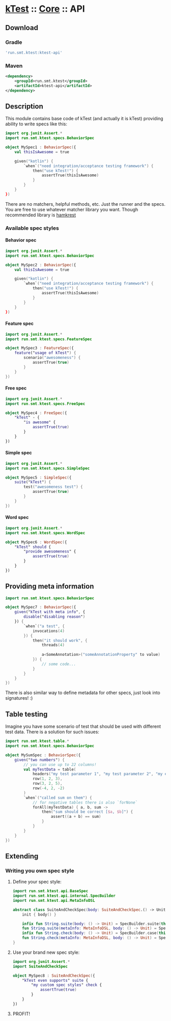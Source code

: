 # [kTest](../README.md) :: [Core](README.md) :: API

## Download

### Gradle

```groovy
'run.smt.ktest:ktest-api'
```

### Maven

```xml
<dependency>
    <groupId>run.smt.ktest</groupId>
    <artifactId>ktest-api</artifactId>
</dependency>
```

## Description

This module contains base code of kTest (and actually it is kTest) providing ability to write specs like this:

```kotlin
import org.junit.Assert.*
import run.smt.ktest.specs.BehaviorSpec

object MySpec1 : BehaviorSpec({
    val thisIsAwesome = true

    given("kotlin") {
        `when`("need integration/acceptance testing framework") {
            then("use kTest!") {
                assertTrue(thisIsAwesome)
            }
        }
    }
})
```

There are no matchers, helpful methods, etc. Just the runner and the specs. You are free to use whatever matcher library
you want. Though recommended library is [hamkrest](https://github.com/npryce/hamkrest)

### Available spec styles

#### Behavior spec

```kotlin
import org.junit.Assert.*
import run.smt.ktest.specs.BehaviorSpec

object MySpec2 : BehaviorSpec({
    val thisIsAwesome = true

    given("kotlin") {
        `when`("need integration/acceptance testing framework") {
            then("use kTest!") {
                assertTrue(thisIsAwesome)
            }
        }
    }
})
```

#### Feature spec

```kotlin
import org.junit.Assert.*
import run.smt.ktest.specs.FeatureSpec

object MySpec3 : FeatureSpec({
    feature("usage of kTest") {
        scenario("awesomeness") {
            assertTrue(true)
        }
    }
})
```

#### Free spec

```kotlin
import org.junit.Assert.*
import run.smt.ktest.specs.FreeSpec

object MySpec4 : FreeSpec({
    "kTest" - {
        "is awesome" {
            assertTrue(true)
        }
    }
})
```

#### Simple spec

```kotlin
import org.junit.Assert.*
import run.smt.ktest.specs.SimpleSpec

object MySpec5 : SimpleSpec({
    suite("kTest") {
        test("awesomeness test") {
            assertTrue(true)
        }
    }
})
```

#### Word spec

```kotlin
import org.junit.Assert.*
import run.smt.ktest.specs.WordSpec

object MySpec6 : WordSpec({
    "kTest" should {
        "provide awesomeness" {
            assertTrue(true)
        }
    }
})
```

## Providing meta information

```kotlin
import run.smt.ktest.specs.BehaviorSpec

object MySpec7 : BehaviorSpec({
    given("kTest with meta info", {
        disable("disabling reason")
    }) {
        `when`("a test", {
            invocations(4)
        }) {
            then("it should work", {
                threads(4)
                
                a<SomeAnnotation>("someAnnotationProperty" to value)
            }) {
                // some code...
            }
        }
    }
})
```

There is also similar way to define metadata for other specs, just look into signatures! :)

## Table testing

Imagine you have some scenario of test that should be used with different test data. There is a solution for such issues:

```kotlin
import run.smt.ktest.table.*
import run.smt.ktest.specs.BehaviorSpec

object MySumSpec : BehaviorSpec({
    given("two numbers") {
        // you can use up to 22 columns!
        val myTestData = table(
            headers("my test parameter 1", "my test parameter 2", "my expected result"),
            row(1, 2, 3),
            row(3, 2, 5),
            row(-4, 2, -2)
        )
        `when`("called sum on them") {
            // for negative tables there is also `forNone`
            forAll(myTestData) { a, b, sum ->
                then("sum should be correct [$a, $b]") {
                    assert((a + b) == sum)
                }
            }
        }
    }
})
```

## Extending

### Writing you own spec style

1. Define your spec style:
    ```kotlin
    import run.smt.ktest.api.BaseSpec
    import run.smt.ktest.api.internal.SpecBuilder
    import run.smt.ktest.api.MetaInfoDSL
    
    abstract class SuiteAndCheckSpec(body: SuiteAndCheckSpec.() -> Unit) : BaseSpec() {
        init { body() }
    
        infix fun String.suite(body: () -> Unit) = SpecBuilder.suite(this, body)
        fun String.suite(metaInfo: MetaInfoDSL, body: () -> Unit) = SpecBuilder.suite(this, metaInfo, body)
        infix fun String.check(body: () -> Unit) = SpecBuilder.case(this, body)
        fun String.check(metaInfo: MetaInfoDSL, body: () -> Unit) = SpecBuilder.case(this, metaInfo, body)
    }
    ```

2. Use your brand new spec style:
    ```kotlin
    import org.junit.Assert.*
    import SuiteAndCheckSpec
    
    object MySpec8 : SuiteAndCheckSpec({
        "kTest even supports" suite {
            "my custom spec styles" check {
                assertTrue(true)
            }
        }
    })
    ```

3. PROFIT!
